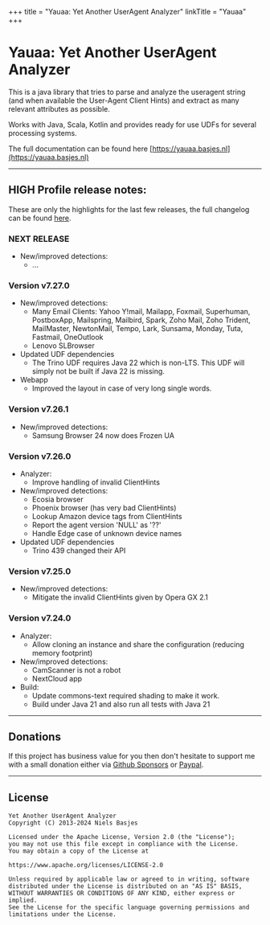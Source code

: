 +++
title = "Yauaa: Yet Another UserAgent Analyzer"
linkTitle = "Yauaa"
+++
# Yauaa: Yet Another UserAgent Analyzer
This is a java library that tries to parse and analyze the useragent string (and when available the User-Agent Client Hints) and extract as many relevant attributes as possible.

Works with Java, Scala, Kotlin and provides ready for use UDFs for several processing systems.

The full documentation can be found here [https://yauaa.basjes.nl](https://yauaa.basjes.nl)

---

## HIGH Profile release notes:

These are only the highlights for the last few releases, the full changelog can be found [here](https://github.com/nielsbasjes/yauaa/blob/main/CHANGELOG.md).

### NEXT RELEASE
- New/improved detections:
  - ...

### Version v7.27.0
- New/improved detections:
    - Many Email Clients: Yahoo Y!mail, Mailapp, Foxmail, Superhuman, PostboxApp,
      Mailspring, Mailbird, Spark, Zoho Mail, Zoho Trident, MailMaster,
      NewtonMail, Tempo, Lark, Sunsama, Monday, Tuta, Fastmail, OneOutlook
  - Lenovo SLBrowser
- Updated UDF dependencies
    - The Trino UDF requires Java 22 which is non-LTS. This UDF will simply not be built if Java 22 is missing.
- Webapp
  - Improved the layout in case of very long single words.

### Version v7.26.1
- New/improved detections:
  - Samsung Browser 24 now does Frozen UA

### Version v7.26.0
- Analyzer:
  - Improve handling of invalid ClientHints
- New/improved detections:
  - Ecosia browser
  - Phoenix browser (has very bad ClientHints)
  - Lookup Amazon device tags from ClientHints
  - Report the agent version 'NULL' as '??'
  - Handle Edge case of unknown device names
- Updated UDF dependencies
    - Trino 439 changed their API

### Version v7.25.0
- New/improved detections:
  - Mitigate the invalid ClientHints given by Opera GX 2.1

### Version v7.24.0
- Analyzer:
    - Allow cloning an instance and share the configuration (reducing memory footprint)
- New/improved detections:
    - CamScanner is not a robot
    - NextCloud app
- Build:
    - Update commons-text required shading to make it work.
    - Build under Java 21 and also run all tests with Java 21

---
## Donations
If this project has business value for you then don't hesitate to support me with a small donation either via [Github Sponsors](https://github.com/sponsors/nielsbasjes) or [Paypal](https://www.paypal.me/nielsbasjes).

---
## License

    Yet Another UserAgent Analyzer
    Copyright (C) 2013-2024 Niels Basjes

    Licensed under the Apache License, Version 2.0 (the "License");
    you may not use this file except in compliance with the License.
    You may obtain a copy of the License at

    https://www.apache.org/licenses/LICENSE-2.0

    Unless required by applicable law or agreed to in writing, software
    distributed under the License is distributed on an "AS IS" BASIS,
    WITHOUT WARRANTIES OR CONDITIONS OF ANY KIND, either express or implied.
    See the License for the specific language governing permissions and
    limitations under the License.
